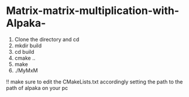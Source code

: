# Matrix-matrix-multiplication-with-Alpaka-

1. Clone the directory and cd 
3. mkdir build
4. cd build
5. cmake ..
6. make
7. ./MyMxM 


!! make sure to edit the CMakeLists.txt accordingly setting the path to the path of alpaka on your pc  

